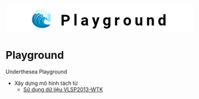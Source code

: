 <p align="center">
<br/>
<img src="docs/images/underthesea_playground-githubbanner-600x90.png"/>
<br/>
</p>

# Playground

Underthesea Playground

* Xây dựng mô hình tách từ
  * [Sử dụng dữ liệu VLSP2013-WTK](vlsp2013_wtk) 